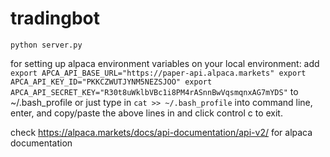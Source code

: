 # tradingbot

`python server.py`

for setting up alpaca environment variables on your local environment:
add 
`export APCA_API_BASE_URL="https://paper-api.alpaca.markets"
export APCA_API_KEY_ID="PKKCZWUTJYNM5NEZSJOO"
export APCA_API_SECRET_KEY="R30t8uWklbVBc1i8PM4rASnnBwVqsmqnxAG7mYDS"` to  ~/.bash_profile 
or just type in `cat >> ~/.bash_profile` into command line, enter, and copy/paste the above lines in and click control c to exit.

check https://alpaca.markets/docs/api-documentation/api-v2/ for alpaca documentation
 
